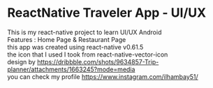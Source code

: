 # ReactNative Traveler App - UI/UX
This is my react-native project to learn UI/UX Android<br>
Features : Home Page & Restaurant Page<br>
this app was created using react-native v0.61.5<br>
the icon that I used I took from react-native-vector-icon<br>
design by https://dribbble.com/shots/9634857-Trip-planner/attachments/1663245?mode=media<br>
you can check my profile https://www.instagram.com/ilhambay51/
